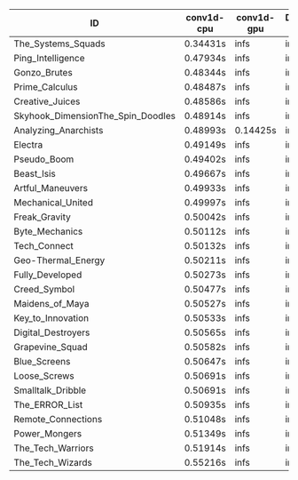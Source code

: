 |ID|conv1d-cpu|conv1d-gpu|DWSPConv2D-gpu|gemm-gpu|avg|
|-|-|-|-|-|-|
|The_Systems_Squads|0.34431s|infs|infs|4.60540s|infs|
|Ping_Intelligence|0.47934s|infs|infs|4.59365s|infs|
|Gonzo_Brutes|0.48344s|infs|infs|4.61652s|infs|
|Prime_Calculus|0.48487s|infs|infs|4.59060s|infs|
|Creative_Juices|0.48586s|infs|infs|4.58863s|infs|
|Skyhook_DimensionThe_Spin_Doodles|0.48914s|infs|infs|4.60295s|infs|
|Analyzing_Anarchists|0.48993s|0.14425s|infs|4.59644s|infs|
|Electra|0.49149s|infs|infs|4.59034s|infs|
|Pseudo_Boom|0.49402s|infs|infs|4.57034s|infs|
|Beast_Isis|0.49667s|infs|infs|4.61865s|infs|
|Artful_Maneuvers|0.49933s|infs|infs|4.60943s|infs|
|Mechanical_United|0.49997s|infs|infs|4.60150s|infs|
|Freak_Gravity|0.50042s|infs|infs|4.59830s|infs|
|Byte_Mechanics|0.50112s|infs|infs|4.55868s|infs|
|Tech_Connect|0.50132s|infs|infs|4.66267s|infs|
|Geo-Thermal_Energy|0.50211s|infs|infs|4.59323s|infs|
|Fully_Developed|0.50273s|infs|infs|4.57183s|infs|
|Creed_Symbol|0.50477s|infs|infs|4.56211s|infs|
|Maidens_of_Maya|0.50527s|infs|infs|4.59603s|infs|
|Key_to_Innovation|0.50533s|infs|infs|4.57939s|infs|
|Digital_Destroyers|0.50565s|infs|infs|4.58690s|infs|
|Grapevine_Squad|0.50582s|infs|infs|4.56235s|infs|
|Blue_Screens|0.50647s|infs|infs|4.61899s|infs|
|Loose_Screws|0.50691s|infs|infs|4.58091s|infs|
|Smalltalk_Dribble|0.50691s|infs|infs|4.54583s|infs|
|The_ERROR_List|0.50935s|infs|infs|4.60476s|infs|
|Remote_Connections|0.51048s|infs|infs|4.58540s|infs|
|Power_Mongers|0.51349s|infs|infs|4.55637s|infs|
|The_Tech_Warriors|0.51914s|infs|infs|4.76908s|infs|
|The_Tech_Wizards|0.55216s|infs|infs|4.85842s|infs|
